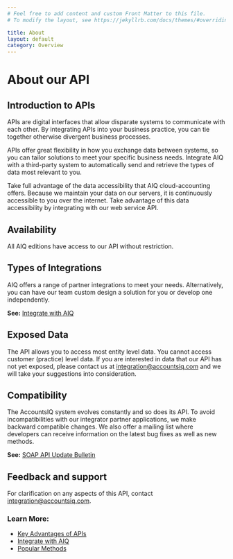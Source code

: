 ```yaml
---
# Feel free to add content and custom Front Matter to this file.
# To modify the layout, see https://jekyllrb.com/docs/themes/#overriding-theme-defaults

title: About
layout: default
category: Overview
---
```


# About our API

## Introduction to APIs
APIs are digital interfaces that allow disparate systems to communicate with each other. By integrating APIs into your business practice, you can tie together otherwise divergent business processes.

APIs offer great flexibility in how you exchange data between systems, so you can tailor solutions to meet your specific business needs. Integrate AIQ with a third-party system to automatically send and retrieve the types of data most relevant to you.

Take full advantage of the data accessibility that AIQ cloud-accounting offers. Because we maintain your data on our servers, it is continuously accessible to you over the internet. Take advantage of this data accessibility by integrating with our web service API.

## Availability
All AIQ editions have access to our API without restriction. 

## Types of Integrations
AIQ offers a range of partner integrations to meet your needs. Alternatively, you can have our team custom design a solution for you or develop one independently.

**See:** [Integrate with AIQ](integration.html)

## Exposed Data
The API allows you to access most entity level data. You cannot access customer (practice) level data.
If you are interested in data that our API has not yet exposed, please contact us at [integration@accountsiq.com](mailto:integration@accountsiq.com) and we will take your suggestions into consideration.

## Compatibility 
The AccountsIQ system evolves constantly and so does its API. To avoid incompatibilities with our integrator partner applications, we make backward compatible changes. We also offer a mailing list where developers can receive information on the latest bug fixes as well as new methods.

**See:** [SOAP API Update Bulletin](https://github.com/accountsIQ/API-Wiki/wiki/AccountsIQ-SOAP-API-Update-Bulletins)

## Feedback and support
For clarification on any aspects of this API, contact [integration@accountsiq.com](mailto:integration@accountsiq.com).

### Learn More:
- [Key Advantages of APIs](advantages.html)
- [Integrate with AIQ](integration.html)
- [Popular Methods](datatypes.html)



